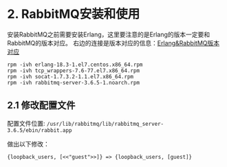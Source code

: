# 2. RabbitMQ安装和使用

安装RabbitMQ之前需要安装Erlang，这里要注意的是Erlang的版本一定要和RabbitMQ的版本对应。
右边的连接是版本对应的信息：[Erlang&RabbitMQ版本对应](https://www.rabbitmq.com/which-erlang.html)

```shell
rpm -ivh erlang-18.3-1.el7.centos.x86_64.rpm
rpm -ivh tcp_wrappers-7.6-77.el7.x86_64.rpm
rpm -ivh socat-1.7.3.2-1.1.el7.x86_64.rpm
rpm -ivh rabbitmq-server-3.6.5-1.noarch.rpm
```

## 2.1 修改配置文件

配置文件位置: `/usr/lib/rabbitmq/lib/rabbitmq_server-3.6.5/ebin/rabbit.app`

做出以下修改：
```text
{loopback_users, [<<"guest">>]} => {loopback_users, [guest]}
```
